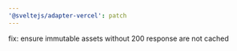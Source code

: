 ```yaml
---
'@sveltejs/adapter-vercel': patch
---
```


fix: ensure immutable assets without 200 response are not cached
